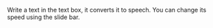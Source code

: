 Write a text in the text box, it converts it to speech. You can change its speed using the slide bar.

